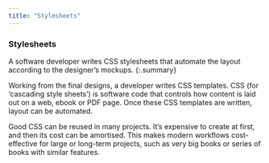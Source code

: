 ```yaml
---
title: "Stylesheets"
---
```


### Stylesheets

A software developer writes CSS stylesheets that automate the layout according to the designer’s mockups.
{:.summary}

Working from the final designs, a developer writes CSS templates. CSS (for ‘cascading style sheets’) is software code that controls how content is laid out on a web, ebook or PDF page. Once these CSS templates are written, layout can be automated.

Good CSS can be reused in many projects. It’s expensive to create at first, and then its cost can be amortised. This makes modern workflows cost-effective for large or long-term projects, such as very big books or series of books with similar features.
